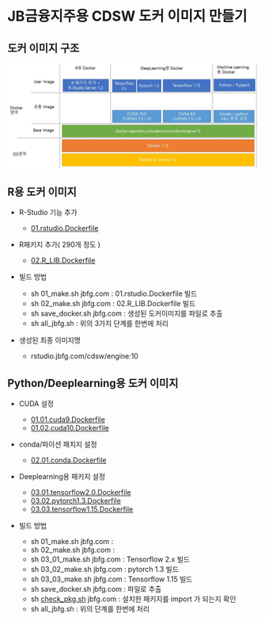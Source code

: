 # JB금융지주용 CDSW 도커 이미지 만들기


## 도커 이미지 구조
![](docker_arch.jpg)


## R용 도커 이미지 

- R-Studio 기능 추가  
  - [01.rstudio.Dockerfile](https://github.com/braveji18/hadoop/blob/master/02_cdsw/04_jbfg/cdsw1.7/R/01.rstudio.Dockerfile) 

- R패키지 추가( 290개 정도 ) 
  - [02.R_LIB.Dockerfile](https://github.com/braveji18/hadoop/blob/master/02_cdsw/04_jbfg/cdsw1.7/R/02.R_LIB.Dockerfile)


- 빌드 방법
  - sh  01_make.sh  jbfg.com  :  01.rstudio.Dockerfile 빌드 
  - sh  02_make.sh  jbfg.com  :  02.R_LIB.Dockerfile 빌드
  - sh  save_docker.sh  jbfg.com : 생성된 도커이미지를 파일로 추출 
  - sh  all_jbfg.sh : 위의 3가지 단계를 한번에 처리
  
- 생성된 최종 이미지명 
  - rstudio.jbfg.com/cdsw/engine:10
  
## Python/Deeplearning용 도커 이미지 

- CUDA 설정
  - [01.01.cuda9.Dockerfile](https://github.com/braveji18/hadoop/blob/master/02_cdsw/04_jbfg/cdsw1.7/Python/01.01.cuda9.Dockerfile)
  - [01.02.cuda10.Dockerfile](https://github.com/braveji18/hadoop/blob/master/02_cdsw/04_jbfg/cdsw1.7/Python/01.02.cuda10.Dockerfile)

- conda/파이션 패치지 설정 
  - [02.01.conda.Dockerfile](https://github.com/braveji18/hadoop/blob/master/02_cdsw/04_jbfg/cdsw1.7/Python/02.01.conda.Dockerfile)

- Deeplearning용 패키지 설정
  - [03.01.tensorflow2.0.Dockerfile](https://github.com/braveji18/hadoop/blob/master/02_cdsw/04_jbfg/cdsw1.7/Python/03.01.tensorflow2.0.Dockerfile)
  - [03.02.pytorch1.3.Dockerfile](https://github.com/braveji18/hadoop/blob/master/02_cdsw/04_jbfg/cdsw1.7/Python/03.02.pytorch1.3.Dockerfile)
  - [03.03.tensorflow1.15.Dockerfile](https://github.com/braveji18/hadoop/blob/master/02_cdsw/04_jbfg/cdsw1.7/Python/03.03.tensorflow1.15.Dockerfile)


- 빌드 방법 
  - sh 01_make.sh jbfg.com :  
  - sh 02_make.sh jbfg.com : 
  - sh 03_01_make.sh jbfg.com : Tensorflow 2.x  빌드 
  - sh 03_02_make.sh jbfg.com : pytorch 1.3  빌드   
  - sh 03_03_make.sh jbfg.com : Tensorflow 1.15  빌드  
  - sh save_docker.sh jbfg.com :  파일로 추출
  - sh [check_pkg.sh](https://github.com/braveji18/hadoop/blob/master/02_cdsw/04_jbfg/cdsw1.7/Python/check_pkg.sh) jbfg.com  : 설치한 패키지를 import 가 되는지 확인   
  - sh  all_jbfg.sh : 위의 단계를 한번에 처리
  
  
  
